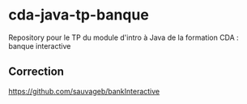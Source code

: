 # cda-java-tp-banque
Repository pour le TP du module d'intro à Java de la formation CDA : banque interactive

## Correction
https://github.com/sauvageb/bankInteractive

